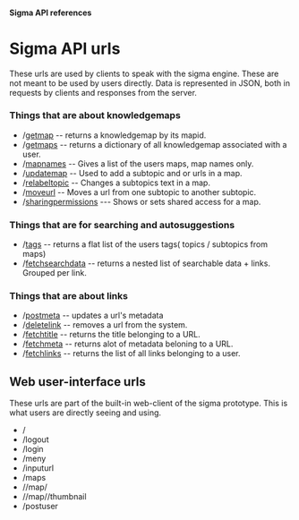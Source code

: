 #### Sigma API references


#  Sigma API urls 
These urls are used by clients to speak with the sigma engine. These are not meant to be used by users directly.
Data is represented in JSON, both in requests by clients and responses from the server. 

### Things that are about knowledgemaps
- /[getmap](getmap.md) -- returns a knowledgemap by its mapid.
- /[getmaps](getmaps.md) -- returns a dictionary of all knowledgemap associated with a user.
- /[mapnames](mapnames.md) -- Gives a list of the users maps, map names only.
- /[updatemap](updatemap.md) -- Used to add a subtopic and or urls in a map.
- /[relabeltopic](relabeltopic.md) -- Changes a subtopics text in a map.
- /[moveurl](moveurl.md) -- Moves a url from one subtopic to another subtopic.
- /[sharingpermissions](sharingpermissions.md) --- Shows or sets shared access for a map.

### Things that are for searching and autosuggestions
- /[tags](tags.md)  -- returns a flat list of the users tags( topics / subtopics from maps)
- /[fetchsearchdata](fetchsearchdata.md)  -- returns a nested list of searchable data + links. Grouped per link.


### Things that are about links
- /[postmeta](postmeta.md) -- updates a url's metadata    
- /[deletelink](deletelink.md) -- removes a url from the system.
- /[fetchtitle](fetchtitle.md) -- returns the title belonging to  a URL.
- /[fetchmeta](fetchmeta.md)  -- returns alot of metadata beloning to a URL.
- /[fetchlinks](fetchlinks.md) -- returns the list of all links belonging to a user.


##  Web user-interface urls
 These urls are part of the built-in web-client of the sigma prototype. This is what users are directly seeing and using.
-  /    
-  /logout 
-  /login
-  /meny 
-  /inputurl
-  /maps
-  /<user>/map/<mapid>
-  /<user>/map/<mapid>/thumbnail
-  /postuser
    
